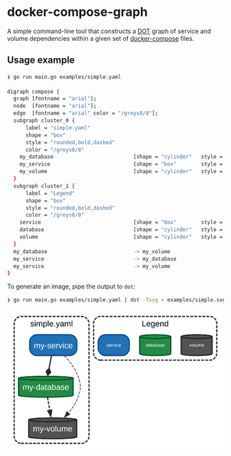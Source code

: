 # docker-compose-graph

A simple command-line tool that constructs a [DOT][1] graph of service and
volume dependencies within a given set of [docker-compose][2] files.

## Usage example

```sh
❯ go run main.go examples/simple.yaml

digraph compose {
  graph [fontname = "arial"];
  node  [fontname = "arial"];
  edge  [fontname = "arial" color = "/greys8/8"];
  subgraph cluster_0 {
      label = "simple.yaml"
      shape = "box"
      style = "rounded,bold,dashed"
      color = "/greys8/8"
    my_database                          [shape = "cylinder"   style = "rounded,bold,filled"    fillcolor = "/bugn8/7"   color = "/bugn8/8"   fontcolor = "white"      label = "my-database"];
    my_service                           [shape = "box"        style = "rounded,bold,filled"    fillcolor = "/blues8/7"  color = "/blues8/8"  fontcolor = "white"      label = "my-service"];
    my_volume                            [shape = "cylinder"   style = "rounded,bold,filled"    fillcolor = "/greys8/7"  color = "/greys8/8"  fontcolor = "white"      label = "my-volume"];
  }
  subgraph cluster_1 {
      label = "Legend"
      shape = "box"
      style = "rounded,bold,dashed"
      color = "/greys8/8"
    service                              [shape = "box"        style = "rounded,bold,filled"    fillcolor = "/blues8/7"  color = "/blues8/8"  fontcolor = "white"      fontsize = "8pt"  label = "service"];
    database                             [shape = "cylinder"   style = "rounded,bold,filled"    fillcolor = "/bugn8/7"   color = "/bugn8/8"   fontcolor = "white"      fontsize = "8pt"  label = "database"];
    volume                               [shape = "cylinder"   style = "rounded,bold,filled"    fillcolor = "/greys8/7"  color = "/greys8/8"  fontcolor = "white"      fontsize = "8pt"  label = "volume"];
  }
  my_database                            -> my_volume                              [style="bold,dashed"];
  my_service                             -> my_database                            [arrowhead="diamond" style="bold"];
  my_service                             -> my_volume                              [style="dashed"];
}
```

To generate an image, pipe the output to `dot`:

```sh
❯ go run main.go examples/simple.yaml | dot -Tsvg > examples/simple.svg

```

![example](./examples/simple.svg)

[1]: https://en.wikipedia.org/wiki/DOT_%28graph_description_language%29
[2]: https://docs.docker.com/compose/
